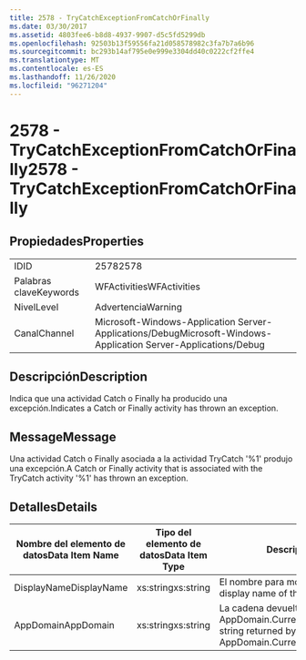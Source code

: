 ```yaml
---
title: 2578 - TryCatchExceptionFromCatchOrFinally
ms.date: 03/30/2017
ms.assetid: 4803fee6-b8d8-4937-9907-d5c5fd5299db
ms.openlocfilehash: 92503b13f59556fa21d058578982c3fa7b7a6b96
ms.sourcegitcommit: bc293b14af795e0e999e3304dd40c0222cf2ffe4
ms.translationtype: MT
ms.contentlocale: es-ES
ms.lasthandoff: 11/26/2020
ms.locfileid: "96271204"
---
```

# <a name="2578---trycatchexceptionfromcatchorfinally"></a><span data-ttu-id="5c832-102">2578 - TryCatchExceptionFromCatchOrFinally</span><span class="sxs-lookup"><span data-stu-id="5c832-102">2578 - TryCatchExceptionFromCatchOrFinally</span></span>

## <a name="properties"></a><span data-ttu-id="5c832-103">Propiedades</span><span class="sxs-lookup"><span data-stu-id="5c832-103">Properties</span></span>  
  
|||  
|-|-|  
|<span data-ttu-id="5c832-104">ID</span><span class="sxs-lookup"><span data-stu-id="5c832-104">ID</span></span>|<span data-ttu-id="5c832-105">2578</span><span class="sxs-lookup"><span data-stu-id="5c832-105">2578</span></span>|  
|<span data-ttu-id="5c832-106">Palabras clave</span><span class="sxs-lookup"><span data-stu-id="5c832-106">Keywords</span></span>|<span data-ttu-id="5c832-107">WFActivities</span><span class="sxs-lookup"><span data-stu-id="5c832-107">WFActivities</span></span>|  
|<span data-ttu-id="5c832-108">Nivel</span><span class="sxs-lookup"><span data-stu-id="5c832-108">Level</span></span>|<span data-ttu-id="5c832-109">Advertencia</span><span class="sxs-lookup"><span data-stu-id="5c832-109">Warning</span></span>|  
|<span data-ttu-id="5c832-110">Canal</span><span class="sxs-lookup"><span data-stu-id="5c832-110">Channel</span></span>|<span data-ttu-id="5c832-111">Microsoft-Windows-Application Server-Applications/Debug</span><span class="sxs-lookup"><span data-stu-id="5c832-111">Microsoft-Windows-Application Server-Applications/Debug</span></span>|  
  
## <a name="description"></a><span data-ttu-id="5c832-112">Descripción</span><span class="sxs-lookup"><span data-stu-id="5c832-112">Description</span></span>  

 <span data-ttu-id="5c832-113">Indica que una actividad Catch o Finally ha producido una excepción.</span><span class="sxs-lookup"><span data-stu-id="5c832-113">Indicates a Catch or Finally activity has thrown an exception.</span></span>  
  
## <a name="message"></a><span data-ttu-id="5c832-114">Message</span><span class="sxs-lookup"><span data-stu-id="5c832-114">Message</span></span>  

 <span data-ttu-id="5c832-115">Una actividad Catch o Finally asociada a la actividad TryCatch '%1' produjo una excepción.</span><span class="sxs-lookup"><span data-stu-id="5c832-115">A Catch or Finally activity that is associated with the TryCatch activity '%1' has thrown an exception.</span></span>  
  
## <a name="details"></a><span data-ttu-id="5c832-116">Detalles</span><span class="sxs-lookup"><span data-stu-id="5c832-116">Details</span></span>  
  
|<span data-ttu-id="5c832-117">Nombre del elemento de datos</span><span class="sxs-lookup"><span data-stu-id="5c832-117">Data Item Name</span></span>|<span data-ttu-id="5c832-118">Tipo del elemento de datos</span><span class="sxs-lookup"><span data-stu-id="5c832-118">Data Item Type</span></span>|<span data-ttu-id="5c832-119">Descripción</span><span class="sxs-lookup"><span data-stu-id="5c832-119">Description</span></span>|  
|--------------------|--------------------|-----------------|  
|<span data-ttu-id="5c832-120">DisplayName</span><span class="sxs-lookup"><span data-stu-id="5c832-120">DisplayName</span></span>|<span data-ttu-id="5c832-121">xs:string</span><span class="sxs-lookup"><span data-stu-id="5c832-121">xs:string</span></span>|<span data-ttu-id="5c832-122">El nombre para mostrar de la actividad.</span><span class="sxs-lookup"><span data-stu-id="5c832-122">The display name of the activity.</span></span>|  
|<span data-ttu-id="5c832-123">AppDomain</span><span class="sxs-lookup"><span data-stu-id="5c832-123">AppDomain</span></span>|<span data-ttu-id="5c832-124">xs:string</span><span class="sxs-lookup"><span data-stu-id="5c832-124">xs:string</span></span>|<span data-ttu-id="5c832-125">La cadena devuelta por AppDomain.CurrentDomain.FriendlyName.</span><span class="sxs-lookup"><span data-stu-id="5c832-125">The string returned by AppDomain.CurrentDomain.FriendlyName.</span></span>|
